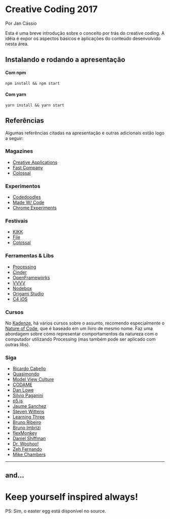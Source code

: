 # Creative Coding 2017

Por Jan Cássio

Esta é uma breve introdução sobre o conceito por trás do creative coding. A idéia é expor os aspectos básicos e aplicações do conteúdo desenvolvido nesta área.

## Instalando e rodando a apresentação

#### Com npm
`npm install && npm start`

#### Com yarn
`yarn install && yarn start`

## Referências

Algumas referências citadas na apresentação e outras adicionais estão logo a seguir:

### Magazines
* [Creative Applications](http://www.creativeapplications.net/)
* [Fast Company](https://www.fastcompany.com/)
* [Colossal](http://www.thisiscolossal.com/)

### Experimentos
* [Codedoodles](http://codedoodl.es/)
* [Made W/ Code](https://www.madewithcode.com/)
* [Chrome Experiments](https://www.chromeexperiments.com/)

### Festivais
* [KIKK](http://www.kikk.be)
* [File](http://file.org.br/)
* [Colossal](https://www.chromeexperiments.com/)

### Ferramentas & Libs
* [Processing](https://processing.org/)
* [Cinder](https://libcinder.org/)
* [OpenFrameworks](http://openframeworks.cc/)
* [VVVV](https://vvvv.org/)
* [Nodebox](https://www.nodebox.net/)
* [Origami Studio](http://origami.design/)
* [C4 iOS](http://www.c4ios.com/)

### Cursos

No [Kadenze](https://www.kadenze.com/), há vários cursos sobre o assunto, recomendo especialmente o [Nature of Code](https://www.kadenze.com/courses/the-nature-of-code/info), que é baseado em um livro de mesmo nome. Faz uma abordagem sobre como representar comportamentos da natureza com o computador utilizando Processing (mas também pode ser aplicado com outras libs).

### Siga
* [Ricardo Cabello](https://twitter.com/mrdoob)
* [Quasimondo](https://twitter.com/quasimondo)
* [Model View Culture](https://twitter.com/ModelViewMedia)
* [CODAME](https://twitter.com/codame)
* [Dan Lowe](https://twitter.com/danlowlows)
* [Silvio Paganini](https://twitter.com/silviopaganini)
* [p5.js](https://twitter.com/p5xjs)
* [Jaume Sanchez](https://twitter.com/thespite)
* [Steven Wittens](https://twitter.com/unconed)
* [Learning Three](https://twitter.com/LearningThreejs)
* [Bruno Ribeiro](https://twitter.com/bribeiro)
* [Bruno Imbrizi](https://twitter.com/brunoimbrizi)
* [flexMonkey](https://twitter.com/FlexMonkey)
* [Daniel Shiffman](https://twitter.com/shiffman)
* [Dr. Woohoo!](https://twitter.com/DrWoohoo)
* [Zeh Fernando](https://twitter.com/zeh)
* [Mike Chambers](https://twitter.com/mesh)

---
## and...
# Keep yourself inspired always!

PS: Sim, o easter egg está disponível no source.